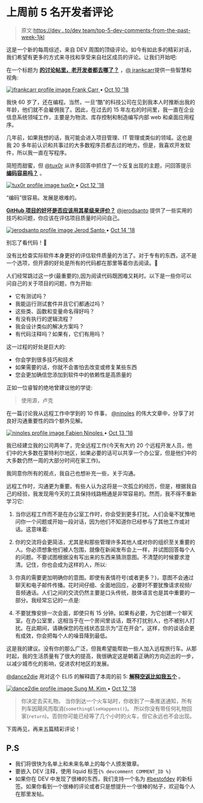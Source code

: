 # 上周前 5 名开发者评论

> 原文:[https://dev . to/dev team/top-5-dev-comments-from-the-past-week-1jkl](https://dev.to/devteam/top-5-dev-comments-from-the-past-week-1jkl)

这是一个新的每周综述，来自 DEV 周围的顶级评论。如今有如此多的精彩对话，我们希望有更多的方式来寻找和享受来自社区成员的评论。让我们开始吧:

在一个标题为 **[的讨论帖里，老开发者都去哪了？](https://dev.to/rlxdprogrammer/where-are-the-old-developers-3cca)** ，[@ jrankcarr](https://dev.to/jfrankcarr)提供一些智慧和视角:

[![jfrankcarr profile image](../Images/b913187f560690bbb2cfd519653f34c1.png) ](/jfrankcarr) [ Frank Carr ](/jfrankcarr) • [<time datetime="2018-10-10T01:58:32Z" class="date-short-year"> Oct 10 '18 </time>](https://dev.to/jfrankcarr/comment/644f) 

我快 60 岁了，还在编程。当然，一旦“酷”的科技公司在见到我本人时推断出我的年龄，他们就不会雇佣我了。因此，在过去的 15 年左右的时间里，我一直在企业信息系统领域工作，主要是为物流、库存控制和制造编写内部 web 和桌面应用程序。

几年前，如果我想的话，我可能会进入项目管理、IT 管理或类似的领域。这也是我 20 多年前认识和共事过的大多数程序员都去过的地方。但是，我喜欢开发软件，所以我一直在写程序。

简短而甜蜜，但 [@tux0r](https://dev.to/tux0r) 从许多回答中抓住了一个反复出现的主题，问回答提示 **[编码容易吗？](https://dev.to/rwoodnz/is-coding-easy--33g6)** 。

[![tux0r profile image](../Images/a4497c77ca9c9507af4e323a1e815599.png) ](/tux0r) [ tux0r ](/tux0r) • [<time datetime="2018-10-12T09:21:15Z" class="date-short-year"> Oct 12 '18 </time>](https://dev.to/tux0r/comment/65a7) 

“编码”很容易。发展是艰难的。

**[GitHub 项目的好坏是否应该用其星级来评价？](https://dev.to/robertcoopercode/should-the-quality-of-github-projects-be-evaluated-by-their-starcount-dp5)** [@jerodsanto](https://dev.to/jerodsanto) 提供了一些实用的技巧和问题，你应该在评估项目质量时问问自己。

[![jerodsanto profile image](../Images/7252f68c81fb28463ab7e1c1b84ab12e.png) ](/jerodsanto) [ Jerod Santo ](/jerodsanto) • [<time datetime="2018-10-14T11:55:13Z" class="date-short-year"> Oct 14 '18 </time>](https://dev.to/jerodsanto/comment/6661) 

别忘了看代码！💯

没有比检查实际软件本身更好的评估软件质量的方法了。对于专有的东西，这不是一个选项，但开源的好处是所有的代码都在那里等着你去阅读。🙌

人们经常跳过这一步(最重要的),因为阅读代码既困难又耗时。以下是一些你可以问自己的关于项目的问题，作为开始:

*   它有测试吗？
*   我能运行测试套件并且它们都通过吗？
*   这些类、函数和变量命名得好吗？
*   有没有执行的逻辑流程？
*   我会设计类似的解决方案吗？
*   有代码注释吗？如果有，它们有用吗？

这一过程的好处是巨大的:

*   你会学到很多技巧和技术
*   如果需要的话，你就不会害怕去改变或修复某些东西
*   您会更加确信您添加到软件中的依赖性是高质量的

正如一位睿智的绝地曾建议他的学徒:

> 使用源，卢克

在一篇讨论我从远程工作中学到的 10 件事， [@ninoles](https://dev.to/ninoles) 的伟大文章中，分享了对良好沟通重要性的四个额外见解。

[![ninoles profile image](../Images/222e23796b3045b1215a098eda43e6b9.png) ](/ninoles) [ Fabien Ninoles ](/ninoles) • [<time datetime="2018-10-13T21:16:27Z" class="date-short-year"> Oct 13 '18 </time>](https://dev.to/ninoles/comment/660h) 

我已经建立我的公司两年了，完全远程工作(今天有大约 20 个远程开发人员，他们中的大多数在蒙特利尔地区，如果必要的话可以共享一个办公室，但是他们中的大多数仍然一周的大部分时间在家工作)。

我同意你所有的观点，我自己也想补充一些，关于沟通。

远程工作时，沟通更为重要。有些人认为这将是一次孤立的经历，但是，根据我自己的经验，我发现用今天的工具保持线路畅通是非常容易的。然而，我不得不重新学习它:

1.  当你远程工作而不是在办公室工作时，你会受到更多打扰。人们会毫不犹豫地问你一个问题或开始一段对话，因为他们不知道你已经参与了其他工作或对话。这意味着:

2.  你的交流将会更简洁，尤其是和那些管理许多其他人或对你的组织至关重要的人。你必须想象他们被人包围，就像在新闻发布会上一样，并试图回答每个人的问题。不要试图根据没有写出来的东西来猜测意图。不清楚的时候要求澄清。记住，你也会成为这样的人，所以:

3.  你真的需要更加明确你的意图。即使有表情符号(或者更多？)，意图不会通过聊天和电子邮件传播。花时间仔细、全面地回应，必要时不要犹豫请求视频/音频通话。人们之间的交流仍然主要是口头传统，肢体语言也是其中重要的一部分。我经常忘记的一点是:

4.  不要犹豫安排一次会面，即使只有 15 分钟。如果有必要，为它创建一个聊天室。在办公室里，这相当于在一个房间里谈话，既不打扰别人，也不被别人打扰。在此期间，请确保您的在线状态显示为“正在开会”。这样，你的谈话会更有成效，你会把每个人的噪音降到最低。

这是我的建议。没有你的那么广泛，但我希望能帮助一些人加入远程旅行车。从那时起，我的生活质量有了很大的提高，我很确定这是朝着正确的方向迈出的一步，以减少城市化的影响，促进农村地区的发展。

[@dance2die](https://dev.to/dance2die) 用对这个 ELI5 的解释圆了本周的前 5: **[解释空返比如我五个](https://dev.to/chrisvasqm/explain-empty-returns-like-im-five-p10)** 。

[![dance2die profile image](../Images/0ee510fbd0d5195e8e16812b53490e7e.png) ](/dance2die) [ Sung M. Kim ](/dance2die) • [<time datetime="2018-10-12T03:17:30Z" class="date-short-year"> Oct 12 '18 </time>](https://dev.to/dance2die/comment/656m) 

> 你决定去买礼物。
> 当你到达一个火车站时，你收到了一条推送通知，所有列车因飓风而取消(`somethingElseHappens()`)。
> 所以你没有带任何礼物回家(`return`)。否则你可能已经等了几个小时的火车，但它永远也不会出现。

下周再见，再来五篇精彩评论！

## [](#ps)P.S

*   我们将很快为名单上和未来名单上的每个人颁发徽章。
*   要嵌入 DEV 注释，使用 liquid 标签`{% devcomment COMMENT_ID %}`
*   如果你在 DEV 中发现了很棒的东西，我们支持一个名为 [#bestofdev](https://dev.to/t/bestofdev) 的新标签。如果你看到一个很棒的评论或者只是想提升一个很棒的帖子，欢迎每个人在那里发帖。